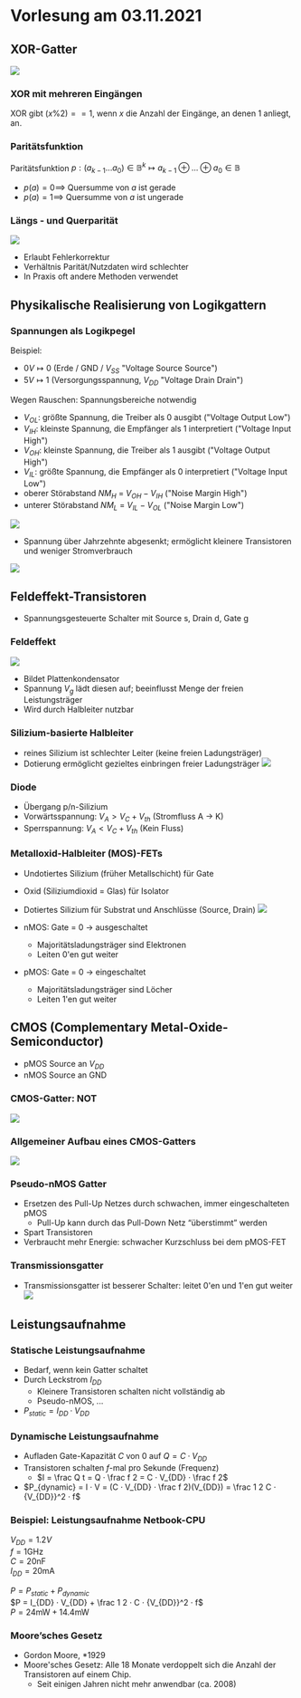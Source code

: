 # Vorlesung am 03.11.2021
## XOR-Gatter 
![](./03.11.2021/xor.png)

### XOR mit mehreren Eingängen
XOR gibt $(x \% 2) == 1$, wenn $x$ die Anzahl der Eingänge, an denen 1 anliegt, an.

### Paritätsfunktion
Paritätsfunktion $p : (a_{k-1} ... a_0) \in \mathbb{B}^k \mapsto a_{k-1} \oplus ... \oplus a_0 \in \mathbb{B}$  
- $p(a) = 0 \implies$ Quersumme von $a$ ist gerade
- $p(a) = 1 \implies$ Quersumme von $a$ ist ungerade

### Längs - und Querparität
![](./03.11.2021/parity.png)

- Erlaubt Fehlerkorrektur
- Verhältnis Parität/Nutzdaten wird schlechter
- In Praxis oft andere Methoden verwendet


## Physikalische Realisierung von Logikgattern
### Spannungen als Logikpegel
Beispiel:
- $0V \mapsto 0$ (Erde / GND / $V_{SS}$ "Voltage Source Source")
- $5V \mapsto 1$ (Versorgungsspannung, $V_{DD}$ "Voltage Drain Drain")

Wegen Rauschen: Spannungsbereiche notwendig
- $V_{OL}$: größte Spannung, die Treiber als 0 ausgibt ("Voltage Output Low")
- $V_{IH}$: kleinste Spannung, die Empfänger als 1 interpretiert ("Voltage Input High")
- $V_{OH}$: kleinste Spannung, die Treiber als 1 ausgibt ("Voltage Output High")
- $V_{IL}$: größte Spannung, die Empfänger als 0 interpretiert ("Voltage Input Low")
- oberer Störabstand $NM_H$ = $V_{OH} − V_{IH}$ ("Noise Margin High")
- unterer Störabstand $NM_L$ = $V_{IL} − V_{OL}$ ("Noise Margin Low")

![](./03.11.2021/curve.png)

- Spannung über Jahrzehnte abgesenkt; ermöglicht kleinere Transistoren und weniger Stromverbrauch

![](./03.11.2021/logicfamilies.png)


## Feldeffekt-Transistoren
- Spannungsgesteuerte Schalter mit Source s, Drain d, Gate g

### Feldeffekt
![](./03.11.2021/fieldeffect.png)
- Bildet Plattenkondensator
- Spannung $V_g$ lädt diesen auf; beeinflusst Menge der freien Leistungsträger
- Wird durch Halbleiter nutzbar

### Silizium-basierte Halbleiter
- reines Silizium ist schlechter Leiter (keine freien Ladungsträger)  
- Dotierung ermöglicht gezieltes einbringen freier Ladungsträger
![](./03.11.2021/silicon.png)

### Diode
- Übergang p/n-Silizium
- Vorwärtsspannung: $V_A > V_C + V_{th}$ (Stromfluss A $\rightarrow$ K)
- Sperrspannung: $V_A < V_C + V_{th}$ (Kein Fluss)

### Metalloxid-Halbleiter (MOS)-FETs
- Undotiertes Silizium (früher Metallschicht) für Gate
- Oxid (Siliziumdioxid = Glas) für Isolator
- Dotiertes Silizium für Substrat und Anschlüsse (Source, Drain)
![](./03.11.2021/mosfet.png)

- nMOS: Gate = 0 $\rightarrow$ ausgeschaltet  
  - Majoritätsladungsträger sind Elektronen
  - Leiten 0'en gut weiter
- pMOS: Gate = 0 $\rightarrow$ eingeschaltet  
  - Majoritätsladungsträger sind Löcher
  - Leiten 1'en gut weiter


## CMOS (Complementary Metal-Oxide-Semiconductor)
- pMOS Source an $V_{DD}$
- nMOS Source an GND

### CMOS-Gatter: NOT
![](./03.11.2021/cmosnot.png)

### Allgemeiner Aufbau eines CMOS-Gatters
![](./03.11.2021/cmos.png)

### Pseudo-nMOS Gatter
- Ersetzen des Pull-Up Netzes durch schwachen, immer eingeschalteten pMOS
  -  Pull-Up kann durch das Pull-Down Netz “überstimmt” werden
- Spart Transistoren
- Verbraucht mehr Energie: schwacher Kurzschluss bei dem pMOS-FET

### Transmissionsgatter
- Transmissionsgatter ist besserer Schalter: leitet 0'en und 1'en gut weiter
![](./03.11.2021/trans.png)


## Leistungsaufnahme
### Statische Leistungsaufnahme
- Bedarf, wenn kein Gatter schaltet
- Durch Leckstrom $I_{DD}$
  - Kleinere Transistoren schalten nicht vollständig ab
  - Pseudo-nMOS, ...
- $P_{static} = I_{DD} · V_{DD}$

### Dynamische Leistungsaufnahme
- Aufladen Gate-Kapazität $C$ von 0 auf $Q = C · V_{DD}$
- Transistoren schalten $f$-mal pro Sekunde (Frequenz)
  - $I = \frac Q t = Q · \frac f 2 = C · V_{DD} · \frac f 2$
- $P_{dynamic} = I · V = (C · V_{DD} · \frac f 2)(V_{DD}) = \frac 1 2 C · {V_{DD}}^2 · f$

### Beispiel: Leistungsaufnahme Netbook-CPU
$V_{DD} = 1.2V$  
$f = 1\text{GHz}$  
$C = 20\text{nF}$  
$I_{DD} = 20\text{mA}$

$P = P_{static} + P_{dynamic}$  
$P = I_{DD} · V_{DD} + \frac 1 2 · C · {V_{DD}}^2 · f$  
$P = 24\text{mW} + 14.4\text{mW}$

### Moore’sches Gesetz
- Gordon Moore, *1929
- Moore'sches Gesetz: Alle 18 Monate verdoppelt sich die Anzahl
  der Transistoren auf einem Chip.
    - Seit einigen Jahren nicht mehr anwendbar (ca. 2008)